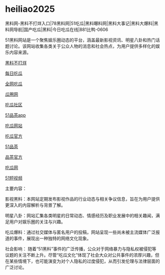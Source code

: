 # heiliao2025
黑料网-黑料不打烊入口|78黑料网|51吃瓜|黑料曝料网|黑料大事记|黑料大爆料|黑料网导航|国产吃瓜|黑料|今日吃瓜在线|881比鸭-0606

51黑料网站是一个聚焦娱乐圈动态的平台，涵盖最新影视资讯、明星八卦和热门话题讨论。该网站收集各类关于公众人物的消息和社会热点，为用户提供多样化的娱乐内容来源。

<a href="https://redianshijian01.pages.dev/">黑料不打烊</a>

<a href="https://meirichi.pages.dev/">每日吃瓜</a>

<a href="https://cg4-21.pages.dev/">全网吃瓜</a>

<a href="https://cg6-21.pages.dev/">瓜圈网</a>

<a href="https://cg5-24.pages.dev/">吃瓜社区</a>

<a href="https://pc10-24.pages.dev/">51品茶app</a>

<a href="https://cg1-27.pages.dev/">吃瓜网站</a>

<a href="https://cg5-37.pages.dev/">吃瓜官方</a>

<a href="https://pc8-34.pages.dev/">51品茶</a>

<a href="https://pc10-17.pages.dev/">品茶官方</a>

<a href="https://cg1-39.pages.dev/">吃瓜网</a>

<a href="https://pc2-25.pages.dev/">51短视频</a>

主要内容：

影视黑料：本网站定期发布影视作品的行业动态与相关争议信息，旨在为用户提供更深入的内容解析与背景了解。

明星八卦：网站汇集各类明星的日常动态、情感经历及职业发展中的相关趣闻，满足用户对娱乐圈的关注与兴趣。

吃瓜爆料：通过社交媒体与匿名用户的投稿，网站呈现一些尚未被主流媒体广泛报道的事件，展现出一种独特的网络文化现象。

社会影响：
随着“51黑料”事件的广泛传播，公众对于网络暴力与隐私权被侵犯等议题的关注不断上升。尽管“吃瓜文化”体现了社会大众对公共事件的浓厚兴趣，但在某些情境下，也可能演变为对个人隐私的过度侵犯，从而引发伦理与法律层面的广泛讨论。
